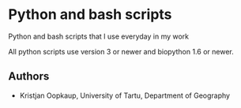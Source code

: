 # Python and bash scripts
Python and bash scripts that I use everyday in my work

All python scripts use version 3 or newer and biopython 1.6 or newer.

## Authors
* Kristjan Oopkaup, University of Tartu, Department of Geography
